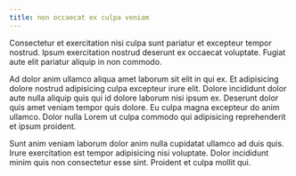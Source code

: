 ```yaml
---
title: non occaecat ex culpa veniam
---
```


Consectetur et exercitation nisi culpa sunt pariatur et excepteur tempor nostrud. Ipsum exercitation nostrud deserunt ex occaecat voluptate. Fugiat aute elit pariatur aliquip in non commodo.

Ad dolor anim ullamco aliqua amet laborum sit elit in qui ex. Et adipisicing dolore nostrud adipisicing culpa excepteur irure elit. Dolore incididunt dolor aute nulla aliquip quis qui id dolore laborum nisi ipsum ex. Deserunt dolor quis amet veniam tempor quis dolore. Eu culpa magna excepteur do anim ullamco. Dolor nulla Lorem ut culpa commodo qui adipisicing reprehenderit et ipsum proident.

Sunt anim veniam laborum dolor anim nulla cupidatat ullamco ad duis quis. Irure exercitation est tempor adipisicing nisi voluptate. Dolor incididunt minim quis non consectetur esse sint. Proident et culpa mollit qui.